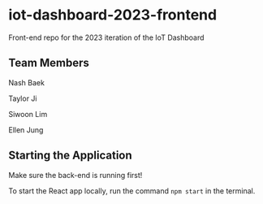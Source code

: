 # iot-dashboard-2023-frontend
Front-end repo for the 2023 iteration of the IoT Dashboard

## Team Members
Nash Baek

Taylor Ji

Siwoon Lim

Ellen Jung

## Starting the Application
Make sure the back-end is running first!

To start the React app locally, run the command `npm start` in the terminal.
